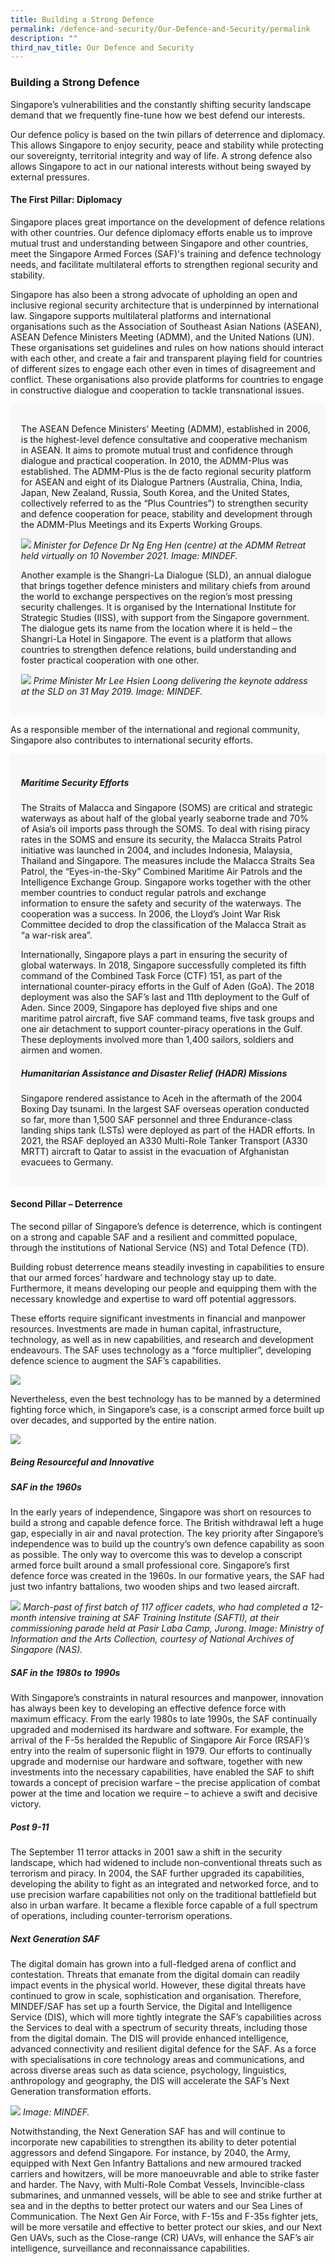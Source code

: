 ```yaml
---
title: Building a Strong Defence
permalink: /defence-and-security/Our-Defence-and-Security/permalink
description: ""
third_nav_title: Our Defence and Security
---
```

### Building a Strong Defence

Singapore’s vulnerabilities and the constantly shifting security landscape demand that we frequently fine-tune how we best defend our interests.

Our defence policy is based on the twin pillars of deterrence and diplomacy. This allows Singapore to enjoy security, peace and stability while protecting our sovereignty, territorial integrity and way of life. A strong defence also allows Singapore to act in our national interests without being swayed by external pressures.

#### The First Pillar: Diplomacy

Singapore places great importance on the development of defence relations with other countries. Our defence diplomacy efforts enable us to improve mutual trust and understanding between Singapore and other countries, meet the Singapore Armed Forces (SAF)'s training and defence technology needs, and facilitate multilateral efforts to strengthen regional security and stability.

Singapore has also been a strong advocate of upholding an open and inclusive regional security architecture that is underpinned by international law. Singapore supports multilateral platforms and international organisations such as the Association of Southeast Asian Nations (ASEAN), ASEAN Defence Ministers Meeting (ADMM), and the United Nations (UN). These organisations set guidelines and rules on how nations should interact with each other, and create a fair and transparent playing field for countries of different sizes to engage each other even in times of disagreement and conflict. These organisations also provide platforms for countries to engage in constructive dialogue and cooperation to tackle transnational issues.

<div style="border:0px solid #0505f8;background-color:#f8f8f8;padding:1.2em;">
<p>
	
The ASEAN Defence Ministers’ Meeting (ADMM), established in 2006, is the highest-level defence consultative and cooperative mechanism in ASEAN. It aims to promote mutual trust and confidence through dialogue and practical cooperation. In 2010, the ADMM-Plus was established. The ADMM-Plus is the de facto regional security platform for ASEAN and eight of its Dialogue Partners (Australia, China, India, Japan, New Zealand, Russia, South Korea, and the United States, collectively referred to as the “Plus Countries”) to strengthen security and defence cooperation for peace, stability and development through the ADMM-Plus Meetings and its Experts Working Groups. 

![](/images/Defence/ADMM.jpg)
*Minister for Defence Dr Ng Eng Hen (centre) at the ADMM Retreat held virtually on 10 November 2021. Image: MINDEF.*
	
Another example is the Shangri-La Dialogue (SLD), an annual dialogue that brings together defence ministers and military chiefs from around the world to exchange perspectives on the region’s most pressing security challenges. It is organised by the International Institute for Strategic Studies (IISS), with support from the Singapore government. The dialogue gets its name from the location where it is held – the Shangri-La Hotel in Singapore. The event is a platform that allows countries to strengthen defence relations, build understanding and foster practical cooperation with one other. 
	
![](/images/Defence/PM%20Lee%20at%20SLD2019.jpg)
*Prime Minister Mr Lee Hsien Loong delivering the keynote address at the SLD on 31 May 2019. Image: MINDEF.*</p> 
</div>

As a responsible member of the international and regional community, Singapore also contributes to international security efforts.

<div style="border:0px solid #0505f8;background-color:#f8f8f8;padding:1.2em;">
<p>
	
##### Maritime Security Efforts

The Straits of Malacca and Singapore (SOMS) are critical and strategic waterways as about half of the global yearly seaborne trade and 70% of Asia’s oil imports pass through the SOMS. To deal with rising piracy rates in the SOMS and ensure its security, the Malacca Straits Patrol initiative was launched in 2004, and includes Indonesia, Malaysia, Thailand and Singapore. The measures include the Malacca Straits Sea Patrol, the “Eyes-in-the-Sky”  Combined Maritime Air Patrols and the Intelligence Exchange Group. Singapore works together with the other member countries to conduct regular patrols and exchange information to ensure the safety and security of the waterways. The cooperation was a success. In 2006, the Lloyd’s Joint War Risk Committee decided to drop the classification of the Malacca Strait as “a war-risk area”.

Internationally, Singapore plays a part in ensuring the security of global waterways. In 2018, Singapore successfully completed its fifth command of the Combined Task Force (CTF) 151, as part of the international counter-piracy efforts in the Gulf of Aden (GoA). The 2018 deployment was also the SAF’s last and 11th deployment to the Gulf of Aden. Since 2009, Singapore has deployed five ships and one maritime patrol aircraft, five SAF command teams, five task groups and one air detachment to support counter-piracy operations in the Gulf. These deployments involved more than 1,400 sailors, soldiers and airmen and women.
	
##### Humanitarian Assistance and Disaster Relief (HADR) Missions

Singapore rendered assistance to Aceh in the aftermath of the 2004 Boxing Day tsunami. In the largest SAF overseas operation conducted so far, more than 1,500 SAF personnel and three Endurance-class landing ships tank (LSTs) were deployed as part of the HADR efforts. In 2021, the RSAF deployed an A330 Multi-Role Tanker Transport (A330 MRTT) aircraft to Qatar to assist in the evacuation of Afghanistan evacuees to Germany.</p> 
</div>
	
#### Second Pillar – Deterrence 

The second pillar of Singapore’s defence is deterrence, which is contingent on a strong and capable SAF and a resilient and committed populace, through the institutions of National Service (NS) and Total Defence (TD). 
	
Building robust deterrence means steadily investing in capabilities to ensure that our armed forces’ hardware and technology stay up to date. Furthermore, it means developing our people and equipping them with the necessary knowledge and expertise to ward off potential aggressors. 
	
These efforts require significant investments in financial and manpower resources. Investments are made in human capital, infrastructure, technology, as well as in new capabilities, and research and development endeavours. The SAF uses technology as a “force multiplier”, developing defence science to augment the SAF’s capabilities.

![](/images/Defence/Defence%206.jpg)

Nevertheless, even the best technology has to be manned by a determined fighting force which, in Singapore’s case, is a conscript armed force built up over decades, and supported by the entire nation. 

![](/images/Defence/OpenDoc%20Banners%201.gif)

##### Being Resourceful and Innovative
	
##### SAF in the 1960s

In the early years of independence, Singapore was short on resources to build a strong and capable defence force. The British withdrawal left a huge gap, especially in air and naval protection. The key priority after Singapore’s independence was to build up the country’s own defence capability as soon as possible. The only way to overcome this was to develop a conscript armed force built around a small professional core. Singapore’s first defence force was created in the 1960s. In our formative years, the SAF had just two infantry battalions, two wooden ships and two leased aircraft.

![](/images/Defence/SAFTI.jpg)
*March-past of first batch of 117 officer cadets, who had completed a 12-month intensive training at SAF Training Institute (SAFTI), at their commissioning parade held at Pasir Laba Camp, Jurong. Image: Ministry of Information and the Arts Collection, courtesy of National Archives of Singapore (NAS).*

##### SAF in the 1980s to 1990s
	
With Singapore’s constraints in natural resources and manpower, innovation has always been key to developing an effective defence force with maximum efficacy. From the early 1980s to late 1990s, the SAF continually upgraded and modernised its hardware and software. For example, the arrival of the F-5s heralded the Republic of Singapore Air Force (RSAF)’s entry into the realm of supersonic flight in 1979. Our efforts to continually upgrade and modernise our hardware and software, together with new investments into the necessary capabilities, have enabled the SAF to shift towards a concept of precision warfare – the precise application of combat power at the time and location we require – to achieve a swift and decisive victory. 

##### Post 9-11 
	
The September 11 terror attacks in 2001 saw a shift in the security landscape, which had widened to include non-conventional threats such as terrorism and piracy. In 2004, the SAF further upgraded its capabilities, developing the ability to fight as an integrated and networked force, and to use precision warfare capabilities not only on the traditional battlefield but also in urban warfare. It became a flexible force capable of a full spectrum of operations, including counter-terrorism operations. 

##### Next Generation SAF

The digital domain has grown into a full-fledged arena of conflict and contestation. Threats that emanate from the digital domain can readily impact events in the physical world. However, these digital threats have continued to grow in scale, sophistication and organisation. Therefore, MINDEF/SAF has set up a fourth Service, the Digital and Intelligence Service (DIS), which will more tightly integrate the SAF’s capabilities across the Services to deal with a spectrum of security threats, including those from the digital domain. The DIS will provide enhanced intelligence, advanced connectivity and resilient digital defence for the SAF. As a force with specialisations in core technology areas and communications, and across diverse areas such as data science, psychology, linguistics, anthropology and geography, the DIS will accelerate the SAF’s Next Generation transformation efforts.

![](/images/Defence/DIS.jpg)
*Image: MINDEF.*

Notwithstanding, the Next Generation SAF has and will continue to incorporate new capabilities to strengthen its ability to deter potential aggressors and defend Singapore. For instance, by 2040, the Army, equipped with Next Gen Infantry Battalions and new armoured tracked carriers and howitzers, will be more manoeuvrable and able to strike faster and harder. The Navy, with Multi-Role Combat Vessels, Invincible-class submarines, and unmanned vessels, will be able to see and strike further at sea and in the depths to better protect our waters and our Sea Lines of Communication. The Next Gen Air Force, with F-15s and F-35s fighter jets, will be more versatile and effective to better protect our skies, and our Next Gen UAVs, such as the Close-range (CR) UAVs, will enhance the SAF’s air intelligence, surveillance and reconnaissance capabilities.